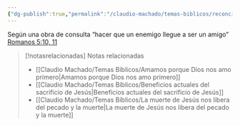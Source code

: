 ```yaml
---
{"dg-publish":true,"permalink":"/claudio-machado/temas-biblicos/reconciliacion/","title":"Reconciliación","tags":["Jehová"]}
---
```


Según una obra de consulta “hacer que un enemigo llegue a ser un amigo” [Romanos 5:10, 11](https://wol.jw.org/es/wol/bc/r4/lp-s/2025290/11/0) 




> [!notasrelacionadas] Notas relacionadas
> - [[Claudio Machado/Temas Bíblicos/Amamos porque Dios nos amo primero\|Amamos porque Dios nos amo primero]]
> - [[Claudio Machado/Temas Bíblicos/Beneficios actuales del sacrificio de Jesús\|Beneficios actuales del sacrificio de Jesús]]
> - [[Claudio Machado/Temas Bíblicos/La muerte de Jesús nos libera del pecado y la muerte\|La muerte de Jesús nos libera del pecado y la muerte]]


